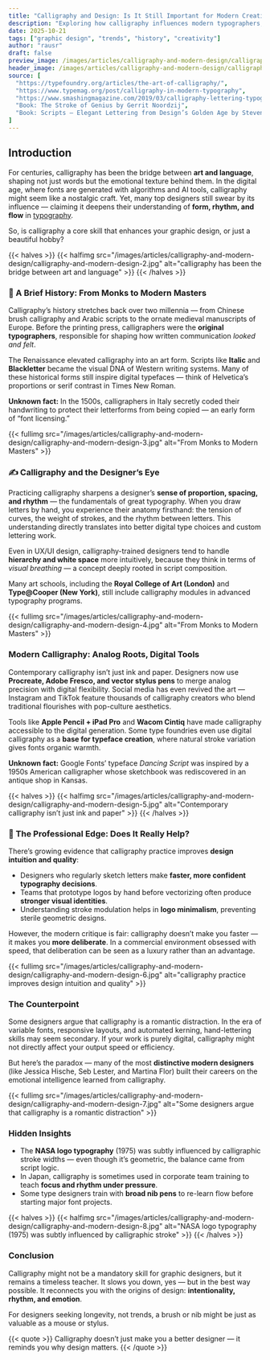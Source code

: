 ```yaml
---
title: "Calligraphy and Design: Is It Still Important for Modern Creatives?"
description: "Exploring how calligraphy influences modern typographers, visual designers, and creative workflows — from ancient scripts to digital pens."
date: 2025-10-21
tags: ["graphic design", "trends", "history", "creativity"]
author: "rausr"
draft: false
preview_image: /images/articles/calligraphy-and-modern-design/calligraphy-and-modern-design-10.jpg
header_image: /images/articles/calligraphy-and-modern-design/calligraphy-and-modern-design-1.jpg
source: [
  "https://typefoundry.org/articles/the-art-of-calligraphy/",
  "https://www.typemag.org/post/calligraphy-in-modern-typography",
  "https://www.smashingmagazine.com/2019/03/calligraphy-lettering-typography/",
  "Book: The Stroke of Genius by Gerrit Noordzij",
  "Book: Scripts — Elegant Lettering from Design’s Golden Age by Steven Heller and Louise Fili"
]
---
```



## Introduction

For centuries, calligraphy has been the bridge between **art and language**, shaping not just words but the emotional texture behind them. In the digital age, where fonts are generated with algorithms and AI tools, calligraphy might seem like a nostalgic craft. Yet, many top designers still swear by its influence — claiming it deepens their understanding of **form, rhythm, and flow** in [typography](/tags/typography).

So, is calligraphy a core skill that enhances your graphic design, or just a beautiful hobby?


{{< halves >}}
{{< halfimg src="/images/articles/calligraphy-and-modern-design/calligraphy-and-modern-design-2.jpg" alt="calligraphy has been the bridge between art and language" >}}
{{< /halves >}}


### 🏺 A Brief History: From Monks to Modern Masters

Calligraphy’s history stretches back over two millennia — from Chinese brush calligraphy and Arabic scripts to the ornate medieval manuscripts of Europe. Before the printing press, calligraphers were the **original typographers**, responsible for shaping how written communication *looked and felt*.

The Renaissance elevated calligraphy into an art form. Scripts like **Italic** and **Blackletter** became the visual DNA of Western writing systems. Many of these historical forms still inspire digital typefaces — think of Helvetica’s proportions or serif contrast in Times New Roman.

**Unknown fact:** In the 1500s, calligraphers in Italy secretly coded their handwriting to protect their letterforms from being copied — an early form of “font licensing.”


{{< fullimg src="/images/articles/calligraphy-and-modern-design/calligraphy-and-modern-design-3.jpg" alt="From Monks to Modern Masters" >}}


### ✍️ Calligraphy and the Designer’s Eye

Practicing calligraphy sharpens a designer’s **sense of proportion, spacing, and rhythm** — the fundamentals of great typography. When you draw letters by hand, you experience their anatomy firsthand: the tension of curves, the weight of strokes, and the rhythm between letters. This understanding directly translates into better digital type choices and custom lettering work.

Even in UX/UI design, calligraphy-trained designers tend to handle **hierarchy and white space** more intuitively, because they think in terms of *visual breathing* — a concept deeply rooted in script composition.

Many art schools, including the **Royal College of Art (London)** and **Type@Cooper (New York)**, still include calligraphy modules in advanced typography programs.

{{< fullimg src="/images/articles/calligraphy-and-modern-design/calligraphy-and-modern-design-4.jpg" alt="From Monks to Modern Masters" >}}


### Modern Calligraphy: Analog Roots, Digital Tools

Contemporary calligraphy isn’t just ink and paper. Designers now use **Procreate, Adobe Fresco, and vector stylus pens** to merge analog precision with digital flexibility. Social media has even revived the art — Instagram and TikTok feature thousands of calligraphy creators who blend traditional flourishes with pop-culture aesthetics.

Tools like **Apple Pencil + iPad Pro** and **Wacom Cintiq** have made calligraphy accessible to the digital generation. Some type foundries even use digital calligraphy as a **base for typeface creation**, where natural stroke variation gives fonts organic warmth.

**Unknown fact:** Google Fonts’ typeface *Dancing Script* was inspired by a 1950s American calligrapher whose sketchbook was rediscovered in an antique shop in Kansas.

{{< halves >}}
{{< halfimg src="/images/articles/calligraphy-and-modern-design/calligraphy-and-modern-design-5.jpg" alt="Contemporary calligraphy isn’t just ink and paper" >}}
{{< /halves >}}


### 🎨 The Professional Edge: Does It Really Help?

There’s growing evidence that calligraphy practice improves **design intuition and quality**:
- Designers who regularly sketch letters make **faster, more confident typography decisions**.
- Teams that prototype logos by hand before vectorizing often produce **stronger visual identities**.
- Understanding stroke modulation helps in **logo minimalism**, preventing sterile geometric designs.

However, the modern critique is fair: calligraphy doesn’t make you faster — it makes you **more deliberate**. In a commercial environment obsessed with speed, that deliberation can be seen as a luxury rather than an advantage.

{{< fullimg src="/images/articles/calligraphy-and-modern-design/calligraphy-and-modern-design-6.jpg" alt="calligraphy practice improves design intuition and quality" >}}


### The Counterpoint

Some designers argue that calligraphy is a romantic distraction. In the era of variable fonts, responsive layouts, and automated kerning, hand-lettering skills may seem secondary. If your work is purely digital, calligraphy might not directly affect your output speed or efficiency.

But here’s the paradox — many of the most **distinctive modern designers** (like Jessica Hische, Seb Lester, and Martina Flor) built their careers on the emotional intelligence learned from calligraphy.

{{< fullimg src="/images/articles/calligraphy-and-modern-design/calligraphy-and-modern-design-7.jpg" alt="Some designers argue that calligraphy is a romantic distraction" >}}



### Hidden Insights

- The **NASA logo typography** (1975) was subtly influenced by calligraphic stroke widths — even though it’s geometric, the balance came from script logic.
- In Japan, calligraphy is sometimes used in corporate team training to teach **focus and rhythm under pressure**.
- Some type designers train with **broad nib pens** to re-learn flow before starting major font projects.

{{< halves >}}
{{< halfimg src="/images/articles/calligraphy-and-modern-design/calligraphy-and-modern-design-8.jpg" alt="NASA logo typography (1975) was subtly influenced by calligraphic stroke" >}}
{{< /halves >}}


### Conclusion

Calligraphy might not be a mandatory skill for graphic designers, but it remains a timeless teacher. It slows you down, yes — but in the best way possible. It reconnects you with the origins of design: **intentionality, rhythm, and emotion**.

For designers seeking longevity, not trends, a brush or nib might be just as valuable as a mouse or stylus.

{{< quote >}}
Calligraphy doesn’t just make you a better designer — it reminds you why design matters.
{{< /quote >}}

